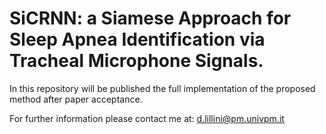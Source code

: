 # SiCRNN: a Siamese Approach for Sleep Apnea Identification via Tracheal Microphone Signals.
In this repository will be published the full implementation of the proposed method after paper acceptance.


For further information please contact me at: d.lillini@pm.univpm.it
